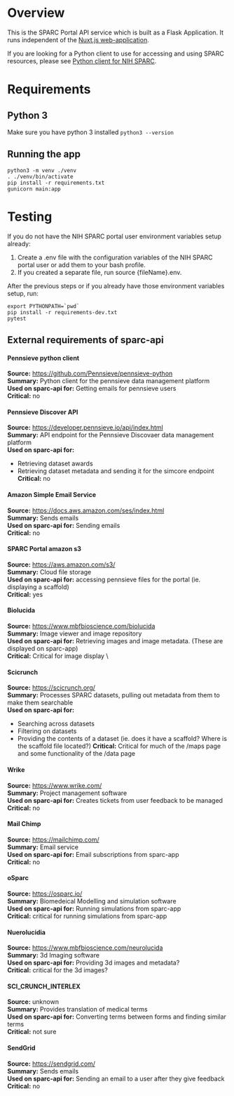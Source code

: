 # Overview
This is the SPARC Portal API service which is built as a Flask Application. It runs independent of the [Nuxt.js web-application](https://github.com/nih-sparc/sparc-app-2).

If you are looking for a Python client to use for accessing and using SPARC resources, please see [Python client for NIH SPARC](https://github.com/nih-sparc/sparc.client).

# Requirements

## Python 3
Make sure you have python 3 installed `python3 --version`

## Running the app
```
python3 -m venv ./venv
. ./venv/bin/activate
pip install -r requirements.txt
gunicorn main:app
```

# Testing

If you do not have the NIH SPARC portal user environment variables setup already:

1. Create a .env file with the configuration variables of the NIH SPARC portal user or add them to your bash profile.
2. If you created a separate file, run source {fileName}.env.

After the previous steps or if you already have those environment variables setup, run:

```
export PYTHONPATH=`pwd`
pip install -r requirements-dev.txt
pytest
```

## External requirements of sparc-api

#### Pennsieve python client
**Source:** https://github.com/Pennsieve/pennsieve-python \
**Summary:** Python client for the pennsieve data management platform \
**Used on sparc-api for:** Getting emails for pennsieve users \
**Critical:** no

#### Pennsieve Discover API
**Source:** https://developer.pennsieve.io/api/index.html \
**Summary:** API endpoint for the Pennsieve Discovaer data management platform \
**Used on sparc-api for:** 
 - Retrieving dataset awards
 - Retrieving dataset metadata and sending it for the simcore endpoint 
**Critical:** no

#### Amazon Simple Email Service
**Source:** https://docs.aws.amazon.com/ses/index.html \
**Summary:** Sends emails \
**Used on sparc-api for:** Sending emails \
**Critical:** no

#### SPARC Portal amazon s3
**Source:** https://aws.amazon.com/s3/ \
**Summary:** Cloud file storage \
**Used on sparc-api for:** accessing pennsieve files for the portal (ie. displaying a scaffold) \
**Critical:** yes

#### Biolucida 
**Source:** https://www.mbfbioscience.com/biolucida \
**Summary:** Image viewer and image repository \
**Used on sparc-api for:** Retrieving images and image metadata. (These are displayed on sparc-app) \
**Critical:** Critical for image display \

#### Scicrunch 
**Source:** https://scicrunch.org/ \
**Summary:** Processes SPARC datasets, pulling out metadata from them to make them searchable \
**Used on sparc-api for:** 
 - Searching across datasets
 - Filtering on datasets
 - Providing the contents of a dataset (ie. does it have a scaffold? Where is the scaffold file located?)
**Critical:** Critical for much of the /maps page and some functionality of the /data page

#### Wrike
**Source:** https://www.wrike.com/ \
**Summary:** Project management software \
**Used on sparc-api for:** Creates tickets from user feedback to be managed \
**Critical:** no

#### Mail Chimp
**Source:** https://mailchimp.com/ \
**Summary:**  Email service \
**Used on sparc-api for:** Email subscriptions from sparc-app \
**Critical:** no

#### oSparc
**Source:** https://osparc.io/ \
**Summary:**  Biomedeical Modelling and simulation software \
**Used on sparc-api for:** Running simulations from sparc-app \
**Critical:** critical for running simulations from sparc-app

#### Nuerolucidia 
**Source:** https://www.mbfbioscience.com/neurolucida \
**Summary:** 3d Imaging software \
**Used on sparc-api for:** Providing 3d images and metadata? \
**Critical:** critical for the 3d images?

#### SCI_CRUNCH_INTERLEX
**Source:** unknown \
**Summary:** Provides translation of medical terms \
**Used on sparc-api for:** Converting terms between forms and finding similar terms \
**Critical:** not sure

#### SendGrid
**Source:** https://sendgrid.com/ \
**Summary:** Sends emails \
**Used on sparc-api for:** Sending an email to a user after they give feedback \
**Critical:** no
